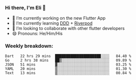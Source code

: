 ### Hi there, I'm Eli 👋
- 🔭 I’m currently working on the new Flutter App
- 🌱 I’m currently learning <a href="https://resocoder.com/2020/03/09/flutter-firebase-ddd-course-1-domain-driven-design-principles/">DDD</a> + <a href="https://riverpod.dev/">Riverpod</a>
- 🦄 I’m looking to collaborate with other flutter developers
- 😄 Pronouns: He/Him/His

### Weekly breakdown:
<!--START_SECTION:waka-->
```text
Dart   22 hrs 29 mins  █████████████████████░░░░   84.40 % 
Go     2 hrs 38 mins   ██▒░░░░░░░░░░░░░░░░░░░░░░   09.89 % 
JSON   51 mins         ▓░░░░░░░░░░░░░░░░░░░░░░░░   03.25 % 
YAML   20 mins         ▒░░░░░░░░░░░░░░░░░░░░░░░░   01.30 % 
Text   13 mins         ▒░░░░░░░░░░░░░░░░░░░░░░░░   00.84 % 
```
<!--END_SECTION:waka-->
